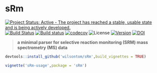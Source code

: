 # sRm

[![Project Status: Active - The project has reached a stable, usable state and is being actively developed.](http://www.repostatus.org/badges/latest/active.svg)](http://www.repostatus.org/#active) [![Build Status](https://travis-ci.org/wilsontom/sRm.svg?branch=master)](https://travis-ci.org/wilsontom/sRm) [![Build status](https://ci.appveyor.com/api/projects/status/hd7toi1bcfxchiua/branch/master?svg=true)](https://ci.appveyor.com/project/wilsontom/srm/branch/master) [![codecov](https://codecov.io/gh/wilsontom/sRm/branch/master/graph/badge.svg)](https://codecov.io/gh/wilsontom/sRm) ![License](https://img.shields.io/badge/license-GNU%20GPL%20v3.0-blue.svg "GNU GPL v3.0") [![Version](https://img.shields.io/badge/Version-0.1.4-orange.svg)](https://github.com/wilsontom/sRm/releases/tag/v0.1.4) [![DOI](https://zenodo.org/badge/63085212.svg)](https://zenodo.org/badge/latestdoi/63085212)


> __a minimal parser for selective reaction monitoring (SRM) mass spectrometry (MS) data__

```R
devtools::install_github('wilsontom/sRm',build_vignettes = TRUE)
```
```R
vignette('sRm-usage',package = 'sRm')
```
